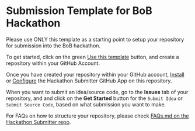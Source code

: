 # Submission Template for BoB Hackathon

Please use ONLY this template as a starting point to setup your repository for submission into the BoB hackathon.

To get started, click on the green [Use this template](https://github.com/bob-hackathon/submission-template/generate) button, and create a repository within your GitHub Account.

Once you have created your repository within your GitHub account, [Install](https://github.com/bob-hackathon/hackathon-submitter#install) or [Configure](https://github.com/bob-hackathon/hackathon-submitter#configure) the Hackathon Submitter GitHub App on this repository.

When you want to submit an idea/source code, go to the **Issues** tab of your repository, and and click on the **Get Started** button for the `Submit Idea` or `Submit Source Code`, based on what submission you want to make.

For FAQs on how to structure your repository, please check [FAQs.md on the Hackathon Submitter repo](https://github.com/bob-hackathon/hackathon-submitter/blob/main/FAQ.md).